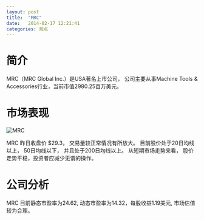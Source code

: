 ```yaml
---
layout: post
title:  "MRC"
date:   2014-02-17 12:21:41
categories: 观点
---
```


# 简介
MRC（MRC Global Inc.）是USA著名上市公司，
公司主要从事Machine Tools & Accessories行业，当前市值2980.25百万美元。

# 市场表现

![MRC](http://finviz.com/chart.ashx?t=MRC&ty=c&ta=1&p=d&s=l)

MRC 昨日收盘价 $29.3，
交易量较正常情况有所放大。
目前股价处于20日均线以上，
50日均线以下，
并且处于200日均线以上。
从短期市场走势来看，
股价走势平稳，投资者应减少无谓的操作。

# 公司分析
MRC 目前静态市盈率为24.62, 动态市盈率为14.32，每股收益1.19美元,
市场估值较为合理。
